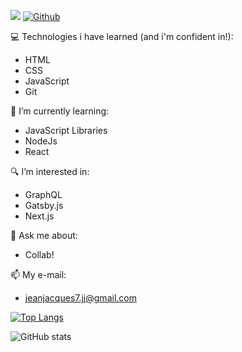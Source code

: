 ![](https://visitor-badge.laobi.icu/badge?page_id=FPDPanda)
[![Github](https://img.shields.io/github/followers/FPDPanda?label=Follow&style=social)](https://github.com/FPDPanda)

💻 Technologies i have learned (and i'm confident in!):
  - HTML
  - CSS
  - JavaScript
  - Git
  
🌱 I’m currently learning:
  - JavaScript Libraries
  - NodeJs
  - React
  
🔍  I’m interested in:
  - GraphQL
  - Gatsby.js
  - Next.js
  
💬 Ask me about:
  - Collab!
  
📫 My e-mail:
  - jeanjacques7.jj@gmail.com


[![Top Langs](https://github-readme-stats.vercel.app/api/top-langs/?username=anuraghazra&layout=compact&theme=dark)](https://github.com/anuraghazra/github-readme-stats)

![GitHub stats](https://github-readme-stats.vercel.app/api?username=FPDPanda&show_icons=true&theme=dark)
